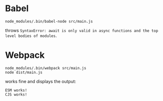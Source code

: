 # Babel

    node_modules/.bin/babel-node src/main.js

throws `SyntaxError: await is only valid in async functions and the top level bodies of modules`.
  
# Webpack

    node_modules/.bin/webpack src/main.js
    node dist/main.js
    
works fine and displays the output:

    ESM works!
    CJS works!

